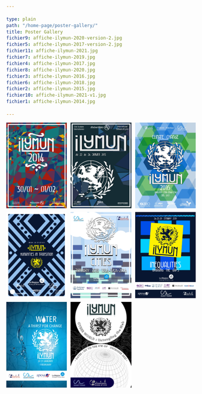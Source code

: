 ```yaml
---

type: plain
path: "/home-page/poster-gallery/"
title: Poster Gallery
fichier9: affiche-ilymun-2020-version-2.jpg
fichier5: affiche-ilymun-2017-version-2.jpg
fichier11: affiche-ilymun-2021.jpg
fichier7: affiche-ilymun-2019.jpg
fichier4: affiche-ilymun-2017.jpg
fichier8: affiche-ilymun-2020.jpg
fichier3: affiche-ilymun-2016.jpg
fichier6: affiche-ilymun-2018.jpg
fichier2: affiche-ilymun-2015.jpg
fichier10: affiche-ilymun-2021-v1.jpg
fichier1: affiche-ilymun-2014.jpg

---
```


<div class="wrapper" style="display:grid;grid-template-columns:repeat(3,1fr);grid-gap:10px;">

<img src="../../uploads/affiche-ilymun-2014.jpg" alt="Poster 2014">

<img src="../../uploads/affiche-ilymun-2015.jpg" alt="Poster 2015">

<img src="../../uploads/affiche-ilymun-2016.jpg" alt="Poster 2016">

<img src="../../uploads/affiche-ilymun-2017.jpg" alt="Poster 2017">

<img src="../../uploads/affiche-ilymun-2018.jpg" alt="Poster 2018">

<img src="../../uploads/affiche-ilymun-2019.jpg" alt="Poster 2019">

<img src="../../uploads/affiche-ilymun-2020.jpg" alt="Poster 2020">

<img src="../../uploads/affiche-ilymun-2021.jpg" alt="Poster 2021">

</div>

